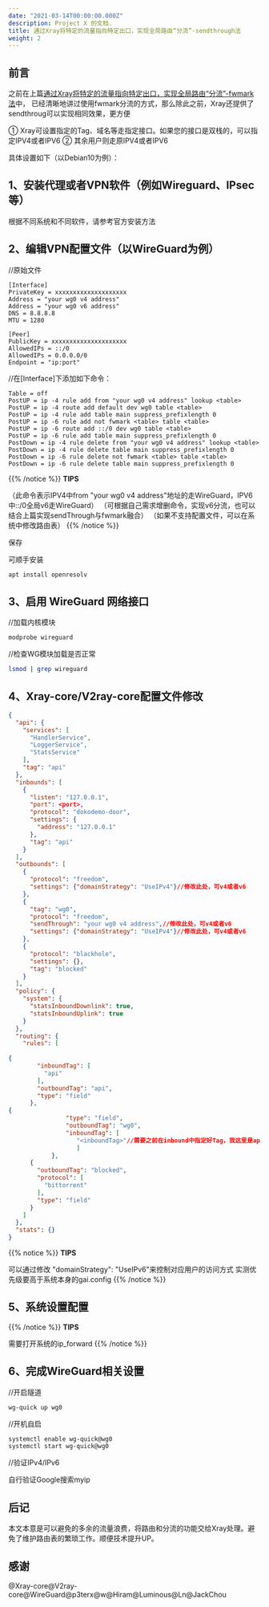 ```yaml
---
date: "2021-03-14T00:00:00.000Z"
description: Project X 的文档.
title: 通过Xray将特定的流量指向特定出口，实现全局路由“分流”-sendthrough法
weight: 2
---
```



## 前言

之前在上篇[通过Xray将特定的流量指向特定出口，实现全局路由“分流”-fwmark法](https://xtls.github.io/documents/level-2/fwmark/)中， 已经清晰地讲过使用fwmark分流的方式，那么除此之前，Xray还提供了sendthroug可以实现相同效果，更方便

① Xray可设置指定的Tag、域名等走指定接口。如果您的接口是双栈的，可以指定IPV4或者IPV6 
② 其余用户则走原IPV4或者IPV6

具体设置如下（以Debian10为例）：

## 1、安装代理或者VPN软件（例如Wireguard、IPsec等）

根据不同系统和不同软件，请参考官方安装方法


## 2、编辑VPN配置文件（以WireGuard为例）

//原始文件
```
[Interface]
PrivateKey = xxxxxxxxxxxxxxxxxxxx
Address = "your wg0 v4 address"
Address = "your wg0 v6 address"
DNS = 8.8.8.8
MTU = 1280

[Peer]
PublicKey = xxxxxxxxxxxxxxxxxxxxx
AllowedIPs = ::/0
AllowedIPs = 0.0.0.0/0
Endpoint = "ip:port"
```
//在[Interface]下添加如下命令：
```
Table = off
PostUP = ip -4 rule add from "your wg0 v4 address" lookup <table>
PostUP = ip -4 route add default dev wg0 table <table>
PostUP = ip -4 rule add table main suppress_prefixlength 0
PostUP = ip -6 rule add not fwmark <table> table <table>
PostUP = ip -6 route add ::/0 dev wg0 table <table>
PostUP = ip -6 rule add table main suppress_prefixlength 0
PostDown = ip -4 rule delete from "your wg0 v4 address" lookup <table>
PostDown = ip -4 rule delete table main suppress_prefixlength 0
PostDown = ip -6 rule delete not fwmark <table> table <table>
PostDown = ip -6 rule delete table main suppress_prefixlength 0
```

{{% /notice %}}
**TIPS**

（此命令表示IPV4中from "your wg0 v4 address"地址的走WireGuard，IPV6中::/0全局v6走WireGuard）
（可根据自己需求增删命令，实现v6分流，也可以结合上篇实现sendThrough与fwmark融合）
（如果不支持配置文件，可以在系统中修改路由表）
{{% /notice %}}

保存

可顺手安装
```bash
apt install openresolv
```

## 3、启用 WireGuard 网络接口

//加载内核模块
```bash
modprobe wireguard
```
//检查WG模块加载是否正常
```bash
lsmod | grep wireguard
```

## 4、Xray-core/V2ray-core配置文件修改

```json
{
  "api": {
    "services": [
      "HandlerService",
      "LoggerService",
      "StatsService"
    ],
    "tag": "api"
  },
  "inbounds": [
    {
      "listen": "127.0.0.1",
      "port": <port>,
      "protocol": "dokodemo-door",
      "settings": {
        "address": "127.0.0.1"
      },
      "tag": "api"
    }
  ],
  "outbounds": [
    {
      "protocol": "freedom",
      "settings": {"domainStrategy": "UseIPv4"}//修改此处，可v4或者v6
    },
    {
      "tag": "wg0",
      "protocol": "freedom",
      "sendThrough": "your wg0 v4 address",//修改此处，可v4或者v6
      "settings": {"domainStrategy": "UseIPv4"}//修改此处，可v4或者v6
    },
    {
      "protocol": "blackhole",
      "settings": {},
      "tag": "blocked"
    }
  ],
  "policy": {
    "system": {
      "statsInboundDownlink": true,
      "statsInboundUplink": true
    }
  },
  "routing": {
    "rules": [
      
{
        "inboundTag": [
          "api"
        ],
        "outboundTag": "api",
        "type": "field"
      },
{
                "type": "field",
                "outboundTag": "wg0",
                "inboundTag": [
                   "<inboundTag>"//需要之前在inbound中指定好Tag，我这里是api生成的,还可以添加域名等等
                   ]
            },
      {
        "outboundTag": "blocked",
        "protocol": [
          "bittorrent"
        ],
        "type": "field"
      }
    ]
  },
  "stats": {}
}
```

{{% notice %}}
**TIPS**

可以通过修改 "domainStrategy": "UseIPv6"来控制对应用户的访问方式
实测优先级要高于系统本身的gai.config
{{% /notice %}}

## 5、系统设置配置

{{% /notice %}}
**TIPS**

需要打开系统的ip_forward
{{% /notice %}}

## 6、完成WireGuard相关设置

//开启隧道
```bash
wg-quick up wg0 
```
//开机自启
```bash
systemctl enable wg-quick@wg0
systemctl start wg-quick@wg0
```
//验证IPv4/IPv6

自行验证Google搜索myip

## 后记

本文本意是可以避免的多余的流量浪费，将路由和分流的功能交给Xray处理。避免了维护路由表的繁琐工作。顺便技术提升UP。


## 感谢

@Xray-core@V2ray-core@WireGuard@p3terx@w@Hiram@Luminous@Ln@JackChou



